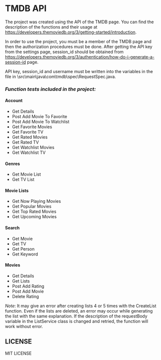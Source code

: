 # TMDB API

The project was created using the API of the TMDB page. You can find the description of the functions and their usage at https://developers.themoviedb.org/3/getting-started/introduction.

In order to use the project, you must be a member of the TMDB page and then the authorization procedures must be done. After getting the API key from the settings page, session_id should be obtained from https://developers.themoviedb.org/3/authentication/how-do-i-generate-a-session-id page.

API key, session_id and username must be written into the variables in the file in \src\main\java\com\tmdb\spec\RequestSpec.java.

### *Function tests included in the project:*

#### Account
- Get Details
- Post Add Movie To Favorite
- Post Add Movie To Watchlist
- Get Favorite Movies
- Get Favorite TV
- Get Rated Movies
- Get Rated TV
- Get Watchlist Movies
- Get Watchlist TV

#### Genres
- Get Movie List
- Get TV List

#### Movie Lists
- Get Now Playing Movies
- Get Popular Movies
- Get Top Rated Movies
- Get Upcoming Movies

#### Search      
- Get Movie
- Get TV
- Get Person
- Get Keyword

#### Movies
- Get Details
- Get Lists 
- Post Add Rating
- Post Add Movie
- Delete Rating
  

*Note*: It may give an error after creating lists 4 or 5 times with the CreateList function. Even if the lists are deleted, an error may occur while generating the list with the same explanation. If the description of the requestBody variable in the ListService class is changed and retried, the function will work without error.


## LICENSE
MIT LICENSE
